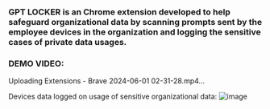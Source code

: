 ### GPT LOCKER is an Chrome extension developed to help safeguard organizational data by scanning prompts sent by the employee devices in the organization and logging the sensitive cases of private data usages.


### DEMO VIDEO:
Uploading Extensions - Brave 2024-06-01 02-31-28.mp4…


Devices data logged on usage of sensitive organizational data:
![image](https://github.com/pawarspeaks/GPT-Locker-Chrome-Extension/assets/87373605/21a39a75-d331-45f1-b8b2-9d2203127f29)
